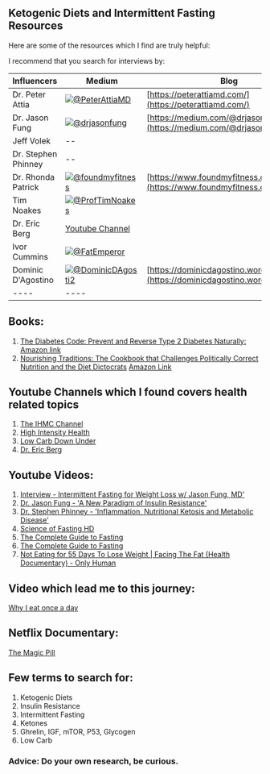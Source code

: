 ## Ketogenic Diets and Intermittent Fasting Resources
Here are some of the resources which I find are truly helpful:

I recommend that you search for interviews by:

| Influencers | Medium  | Blog |
|--- |--- |--- |
| Dr. Peter Attia |[![@PeterAttiaMD][t]](https://twitter.com/PeterAttiaMD) | [https://peterattiamd.com/](https://peterattiamd.com/)|
| Dr. Jason Fung | [![@drjasonfung][t]](https://twitter.com/drjasonfung) | [https://medium.com/@drjasonfung](https://medium.com/@drjasonfung)|
| Jeff Volek | -- |
| Dr. Stephen Phinney | -- |
| Dr. Rhonda Patrick| [![@foundmyfitness][t]](https://twitter.com/foundmyfitness) | [https://www.foundmyfitness.com/](https://www.foundmyfitness.com/) |
| Tim Noakes | [![@ProfTimNoakes][t]](https://twitter.com/ProfTimNoakes)| |
| Dr. Eric Berg | [Youtube Channel](https://www.youtube.com/channel/UC3w193M5tYPJqF0Hi-7U-2g)  | |
| Ivor Cummins| [![@FatEmperor][t]](https://twitter.com/FatEmperor)| |
| Dominic D'Agostino | [![@DominicDAgosti2][t]](https://twitter.com/DominicDAgosti2) | [https://dominicdagostino.wordpress.com/](https://dominicdagostino.wordpress.com/) |
|----|----|

## Books:
1. [The Diabetes Code: Prevent and Reverse Type 2 Diabetes Naturally:](https://www.amazon.com/Diabetes-Code-Prevent-Reverse-Naturally-ebook/dp/B0795BLS8D/) [Amazon link](https://www.amazon.com/Diabetes-Code-Prevent-Reverse-Naturally-ebook/dp/B0795BLS8D/)
1. [Nourishing Traditions: The Cookbook that Challenges Politically Correct Nutrition and the Diet Dictocrats](https://www.amazon.com/dp/B00276HAWG/) [Amazon Link](https://www.amazon.com/dp/B00276HAWG/)

## Youtube Channels which I found covers health related topics
1. [The IHMC Channel](https://www.youtube.com/user/TheIHMC/videos) 
1. [High Intensity Health](https://www.youtube.com/user/highintensityhealth/videos)
1. [Low Carb Down Under](https://www.youtube.com/user/lowcarbdownunder/videos)
1. [Dr. Eric Berg](https://www.youtube.com/channel/UC3w193M5tYPJqF0Hi-7U-2g)

## Youtube Videos:
1. [Interview - Intermittent Fasting for Weight Loss w/ Jason Fung, MD'](https://www.youtube.com/watch?v=v9Aw0P7GjHE)
1. [Dr. Jason Fung - 'A New Paradigm of Insulin Resistance'](https://www.youtube.com/watch?v=eUiSCEBGxXk)
1. [Dr. Stephen Phinney - 'Inflammation, Nutritional Ketosis and Metabolic Disease'](https://www.youtube.com/watch?v=A5_R13Luit0)
1. [Science of Fasting HD](https://www.youtube.com/watch?v=t1b08X-GvRs) 
1. [The Complete Guide to Fasting](https://www.youtube.com/watch?v=iKZ4odaWRWU) 
1. [The Complete Guide to Fasting](https://www.youtube.com/watch?v=PSR82vmZ5lk) 
1. [Not Eating for 55 Days To Lose Weight | Facing The Fat (Health Documentary) - Only Human](https://www.youtube.com/watch?v=lB0zvbpjWxo) 

## Video which lead me to this journey: 
[Why I eat once a day](https://www.youtube.com/watch?v=PKfR6bAXr-c)

## Netflix Documentary:
[The Magic Pill](https://www.netflix.com/title/80238655)

## Few terms to search for:
1. Ketogenic Diets
1. Insulin Resistance
1. Intermittent Fasting
1. Ketones
1. Ghrelin, IGF, mTOR, P53, Glycogen
1. Low Carb

### Advice: Do your own research, be curious.

[t]: http://i.imgur.com/tXSoThF.png
[yt]: https://upload.wikimedia.org/wikipedia/commons/8/8b/YouTube_dark_icon_%282017%29.svg
